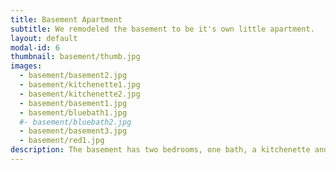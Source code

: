 ```yaml
---
title: Basement Apartment
subtitle: We remodeled the basement to be it's own little apartment.
layout: default
modal-id: 6
thumbnail: basement/thumb.jpg
images:
  - basement/basement2.jpg
  - basement/kitchenette1.jpg
  - basement/kitchenette2.jpg
  - basement/basement1.jpg
  - basement/bluebath1.jpg
  #- basement/bluebath2.jpg
  - basement/basement3.jpg
  - basement/red1.jpg
description: The basement has two bedrooms, one bath, a kitchenette and a small dining/living space.  You can access it from the patio on the outside or from inside.   It is great for guests, in-laws, teenagers and anyone else who might need a little privacy.  It also has the washer and dryer.
---
```

